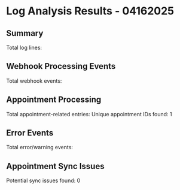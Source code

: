 # Log Analysis Results - 04162025

## Summary

Total log lines: 

## Webhook Processing Events

Total webhook events: 

## Appointment Processing

Total appointment-related entries: 
Unique appointment IDs found:        1


## Error Events

Total error/warning events: 

## Appointment Sync Issues

Potential sync issues found:        0
